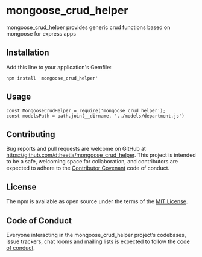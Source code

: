 # mongoose_crud_helper


mongoose_crud_helper provides generic crud functions based on mongoose for express apps

## Installation

Add this line to your application's Gemfile:

```node
npm install 'mongoose_crud_helper'
```

## Usage
```node
const MongooseCrudHelper = require('mongoose_crud_helper');
const modelsPath = path.join(__dirname, '../models/department.js')
```


## Contributing

Bug reports and pull requests are welcome on GitHub at https://github.com/dtheetla/mongoose_crud_helper. This project is intended to be a safe, welcoming space for collaboration, and contributors are expected to adhere to the [Contributor Covenant](http://contributor-covenant.org) code of conduct.

## License

The npm is available as open source under the terms of the [MIT License](http://opensource.org/licenses/MIT).

## Code of Conduct

Everyone interacting in the mongoose_crud_helper project’s codebases, issue trackers, chat rooms and mailing lists is expected to follow the [code of conduct](https://github.com/[USERNAME]/var_parser/blob/master/CODE_OF_CONDUCT.md).
